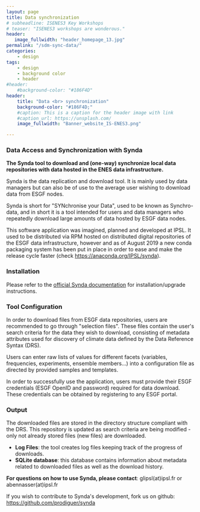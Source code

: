 ```yaml
---
layout: page
title: Data synchronization
# subheadline: ISENES3 Key Workshops
# teaser: "ISENES3 workshops are wonderous."
header:
   image_fullwidth: "header_homepage_13.jpg"
permalink: "/sdm-sync-data/"
categories:
    - design
tags:
    - design
    - background color
    - header
#header:
    #background-color: "#186F4D"
header:
    title: "Data <br> synchronization"
    background-color: "#186F4D;"
    #caption: This is a caption for the header image with link
    #caption_url: https://unsplash.com/
    image_fullwidth: "Banner_website_IS-ENES3.png"

---
```


### Data Access and Synchronization with Synda

**The Synda tool to download and (one-way) synchronize local data repositories with data hosted in the ENES data infrastructure.**

Synda is the data replication and download tool. It is mainly used by data managers but can also be of use to the average user wishing to download data from ESGF nodes.

Synda is short for "SYNchronise your Data", used to be known as Synchro-data, and in short it is a tool intended for users and data managers who repeatedly download large amounts of data hosted by ESGF data nodes.

This software application was imagined, planned and developed at IPSL. It used to be distributed via RPM hosted on distributed digital repositories of the ESGF data infrastructure, however and as of August 2019 a new conda packaging system has been put in place in order to ease and make the release cycle faster (check https://anaconda.org/IPSL/synda).

### Installation

Please refer to the [official Synda documentation](https://prodiguer.github.io/synda/) for installation/upgrade instructions.

### Tool Configuration

In order to download files from ESGF data repositories, users are recommended to go through "selection files". These files contain the user's search criteria for the data they wish to download, consisting of metadata attributes used for discovery of climate data defined by the Data Reference Syntax (DRS).

Users can enter raw lists of values for different facets (variables, frequencies, experiments, ensemble members...) into a configuration file as directed by provided samples and templates.

In order to successfully use the application, users must provide their ESGF credentials (ESGF OpenID and password) required for data download. These credentials can be obtained by registering to any ESGF portal.

### Output

The downloaded files are stored in the directory structure compliant with the DRS. This repository is updated as search criteria are being modified - only not already stored files (new files) are downloaded.
- **Log Files**: the tool creates log files keeping track of the progress of downloads.
- **SQLite database**: this database contains information about metadata related to downloaded files as well as the download history.
 

**For questions on how to use Synda, please contact**: glipsl(at)ipsl.fr or abennasser(at)ipsl.fr

If you wish to contribute to Synda's development, fork us on github:  https://github.com/prodiguer/synda

 
